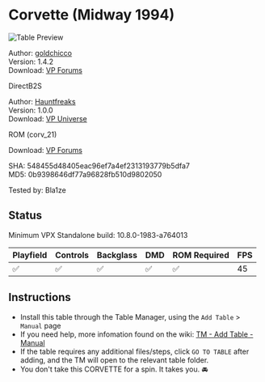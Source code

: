 # Corvette (Midway 1994)  

![Table Preview](../../images/vpx-corvette.png)

Author: [goldchicco](https://www.vpforums.org/index.php?showuser=88795)  
Version: 1.4.2  
Download: [VP Forums](https://www.vpforums.org/index.php?app=downloads&showfile=15112)

DirectB2S

Author: [Hauntfreaks](https://vpuniverse.com/profile/5216-hauntfreaks/)  
Version: 1.0.0  
Download: [VP Universe](https://vpuniverse.com/files/file/21285-corvette-midway-1994-b2s-full-dmd/)

ROM (corv_21)

Download: [VP Forums](https://www.vpforums.org/index.php?app=downloads&showfile=1260)

SHA: 548455d48405eac96ef7a4ef2313193779b5dfa7  
MD5: 0b9398646df77a96828fb510d9802050

Tested by: Bla1ze

## Status 

Minimum VPX Standalone build: 10.8.0-1983-a764013

| Playfield | Controls | Backglass | DMD | ROM Required | FPS | 
|-----------|----------|-----------|-----|--------------|-----|
| :white_check_mark: | :white_check_mark: | :white_check_mark: | :white_check_mark: | :white_check_mark: | 45 |

## Instructions

- Install this table through the Table Manager, using the `Add Table` > `Manual` page
- If you need help, more infomation found on the wiki: [TM - Add Table - Manual](https://github.com/LegendsUnchained/vpx-standalone-alp4k/wiki/%5B04%5D-%F0%9F%A7%A1-TM-%E2%80%90-Other-Features#add-table---manual)
- If the table requires any additional files/steps, click `GO TO TABLE` after adding, and the TM will open to the relevant table folder.
- You don't take this CORVETTE for a spin. It takes you. 🚘

